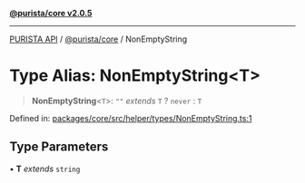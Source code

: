 [**@purista/core v2.0.5**](../README.md)

***

[PURISTA API](../../../packages.md) / [@purista/core](../README.md) / NonEmptyString

# Type Alias: NonEmptyString\<T\>

> **NonEmptyString**\<`T`\>: `""` *extends* `T` ? `never` : `T`

Defined in: [packages/core/src/helper/types/NonEmptyString.ts:1](https://github.com/puristajs/purista/blob/master/packages/core/src/helper/types/NonEmptyString.ts#L1)

## Type Parameters

• **T** *extends* `string`
